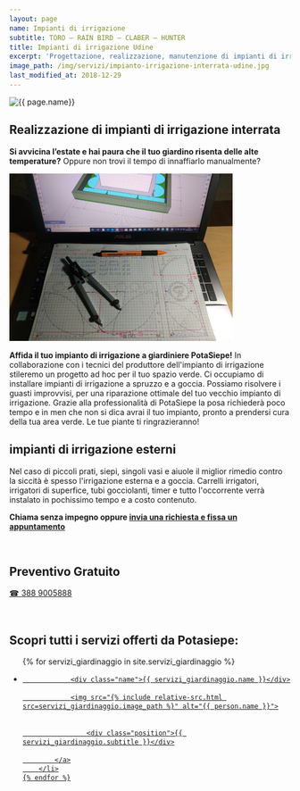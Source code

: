 ```yaml
---
layout: page
name: Impianti di irrigazione
subtitle: TORO – RAIN BIRD – CLABER – HUNTER
title: Impianti di irrigazione Udine
excerpt: 'Progettazione, realizzazione, manutenzione di impianti di irrigazione a Udine e Gorizia. Installatore autorizzato TORO – RAIN BIRD – CLABER – HUNTER'
image_path: /img/servizi/impianto-irrigazione-interrata-udine.jpg
last_modified_at: 2018-12-29
---
```

<img src="{{ page.image_path }}" alt="{{ page.name}}" title="{{ page.name }}"/>

## Realizzazione di impianti di irrigazione interrata

**Si avvicina l’estate e hai paura che il tuo giardino risenta delle alte temperature?** Oppure non trovi il tempo di innaffiarlo manualmente?

![impianti-di-irrigazione-udine](/img/progettazione-impianti-irrigazione-udine.jpg  "progettazione, installazione di impianti di irrigazione a Udine e Gorizia")

**Affida il tuo impianto di irrigazione a giardiniere PotaSiepe!** In collaborazione con i tecnici del produttore dell'impianto di irrigazione stileremo un progetto ad hoc per il tuo spazio verde. Ci occupiamo di installare impianti di irrigazione a spruzzo e a goccia. Possiamo risolvere i guasti improvvisi, per una riparazione ottimale del tuo vecchio impianto di irrigazione. Grazie alla professionalità di PotaSiepe la posa richiederà poco tempo e in men che non si dica avrai il tuo impianto, pronto a prendersi cura della tua area verde. Le tue piante ti ringrazieranno!

## impianti di irrigazione esterni

Nel caso di piccoli prati, siepi, singoli vasi e aiuole il miglior rimedio contro la siccità è spesso l'irrigazione esterna e a goccia. Carrelli irrigatori, irrigatori di superfice, tubi gocciolanti, timer e tutto l'occorrente verrà instalato in pochissimo tempo e a costo contenuto.

**Chiama senza impegno oppure [invia una richiesta e fissa un appuntamento](/contatti/ "invia una richiesta di preventivo e fissa un appuntamento")**

<br/>
<div class="text-center">
  <h2>Preventivo Gratuito</h2>
  <a title="numero di telefono di Potasiepe Giardiniere +393889005888" href="tel:+393889005888" class="button">&#9742; 388 9005888</a>
</div>
<br/><br/>

## Scopri tutti i servizi offerti da Potasiepe:

<div class="list-collection">
<ul>
	{% for servizi_giardinaggio in site.servizi_giardinaggio %}
		<li>
			<a href="{{ site.baseurl }}{{ servizi_giardinaggio.url }}">

				<div class="name">{{ servizi_giardinaggio.name }}</div>

				<img src="{% include relative-src.html src=servizi_giardinaggio.image_path %}" alt="{{ person.name }}">


					<div class="position">{{ servizi_giardinaggio.subtitle }}</div>

			</a>
		</li>
	{% endfor %}

</ul>
</div>
